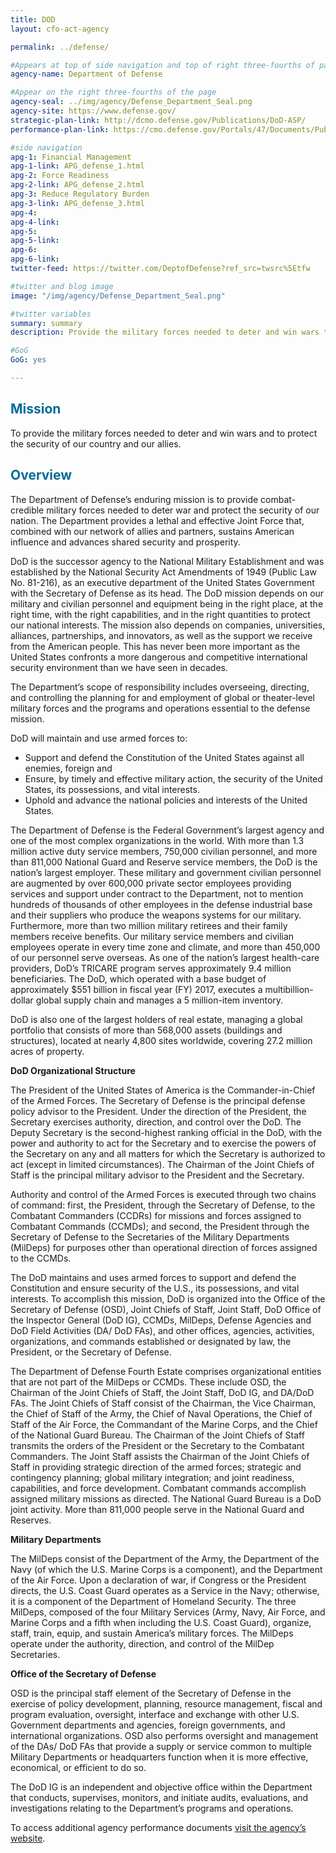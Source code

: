 ```yaml
---
title: DOD
layout: cfo-act-agency

permalink: ../defense/

#Appears at top of side navigation and top of right three-fourths of page
agency-name: Department of Defense

#Appear on the right three-fourths of the page
agency-seal: ../img/agency/Defense_Department_Seal.png
agency-site: https://www.defense.gov/
strategic-plan-link: http://dcmo.defense.gov/Publications/DoD-ASP/
performance-plan-link: https://cmo.defense.gov/Portals/47/Documents/Publications/Annual%20Performance%20Plan/FY%202020%20Annual%20Perf%20Plan%20and%20FY%202018%20Annual%20Perf%20Report.pdf?ver=2019-03-28-155655-073

#side navigation
apg-1: Financial Management
apg-1-link: APG_defense_1.html
apg-2: Force Readiness
apg-2-link: APG_defense_2.html
apg-3: Reduce Regulatory Burden
apg-3-link: APG_defense_3.html
apg-4:
apg-4-link:
apg-5:
apg-5-link:
apg-6:
apg-6-link:
twitter-feed: https://twitter.com/DeptofDefense?ref_src=twsrc%5Etfw

#twitter and blog image
image: "/img/agency/Defense_Department_Seal.png"

#twitter variables
summary: summary
description: Provide the military forces needed to deter and win wars to protect national security and the security of our allies.

#GoG
GoG: yes

---
```


<div class="usa-grid usa-graphic_list-row">
  <div class="usa-width-one-whole usa-media_block agency-page-section">
    <h2 style="color:#046b99;">Mission</h2>
    <p>To provide the military forces needed to deter and win wars and to protect the security of our country and our allies.</p>
  </div>
</div>

<div class="usa-grid usa-graphic_list-row">
  <div class="usa-width-one-whole usa-media_block agency-page-section">
    <h2 style="color:#046b99;">Overview</h2>
    <p>The Department of Defense&rsquo;s enduring mission is to provide combat-credible military forces needed to deter war and protect the security of our nation. The Department provides a lethal and effective Joint Force that, combined with our network of allies and partners, sustains American influence and advances shared security and prosperity.</p>
<p>DoD is the successor agency to the National Military Establishment and was established by the National Security Act Amendments of 1949 (Public Law No. 81-216), as an executive department of the United States Government with the Secretary of Defense as its head. The DoD mission depends on our military and civilian personnel and equipment being in the right place, at the right time, with the right capabilities, and in the right quantities to protect our national interests. The mission also depends on companies, universities, alliances, partnerships, and innovators, as well as the support we receive from the American people. This has never been more important as the United States confronts a more dangerous and competitive international security environment than we have seen in decades.</p>
<p>The Department&rsquo;s scope of responsibility includes overseeing, directing, and controlling the planning for and employment of global or theater-level military forces and the programs and operations essential to the defense mission. </p>
<p>DoD will maintain and use armed forces to:
</p><ul>
  <li>Support and defend the Constitution of the United States against all enemies, foreign and</li>
  <li>Ensure, by timely and effective military action, the security of the United States, its possessions, and vital interests.</li>
  <li>Uphold and advance the national policies and interests of the United States.</li>
</ul>
<p></p>
<p>The Department of Defense is the Federal Government&rsquo;s largest agency and one of the most complex organizations in the world. With more than 1.3 million active duty service members, 750,000 civilian personnel, and more than 811,000 National Guard and Reserve service members, the DoD is the nation&rsquo;s largest employer. These military and government civilian personnel are augmented by over 600,000 private sector employees providing services and support under contract to the Department, not to mention hundreds of thousands of other employees in the defense industrial base and their suppliers who produce the weapons systems for our military. Furthermore, more than two million military retirees and their family members receive benefits. Our military service members and civilian employees operate in every time zone and climate, and more than 450,000 of our personnel serve overseas. As one of the nation&rsquo;s largest health-care providers, DoD&rsquo;s TRICARE program serves approximately 9.4 million beneficiaries. The DoD, which operated with a base budget of approximately $551 billion in fiscal year (FY) 2017, executes a multibillion-dollar global supply chain and manages a 5 million-item inventory.</p>
<p> DoD is also one of the largest holders of real estate, managing a global portfolio that consists of more than 568,000 assets (buildings and structures), located at nearly 4,800 sites worldwide, covering 27.2 million acres of property.
</p>
<p><strong>DoD Organizational Structure </strong> </p>
<p> The President of the United States of America is the Commander-in-Chief of the Armed Forces. The Secretary of Defense is the principal defense policy advisor to the President. Under the direction of the President, the Secretary exercises authority, direction, and control over the DoD.  The Deputy Secretary is the second-highest ranking official in the DoD, with the power and authority to act for the Secretary and to exercise the powers of the Secretary on any and all matters for which the Secretary is authorized to act (except in limited circumstances). The Chairman of the Joint Chiefs of Staff is the principal military advisor to the President and the Secretary.</p>
<p>Authority and control of the Armed Forces is executed through two chains of command: first, the President, through the Secretary of Defense, to the Combatant Commanders (CCDRs) for missions and forces assigned to Combatant Commands (CCMDs); and second, the President through the Secretary of Defense to the Secretaries of the Military Departments (MilDeps) for purposes other than operational direction of forces assigned to the CCMDs. </p>
<p>The DoD maintains and uses armed forces to support and defend the Constitution and
ensure security of the U.S., its possessions, and vital interests. To accomplish this mission, DoD is organized into the Office of the Secretary of Defense (OSD), Joint Chiefs of Staff, Joint Staff, DoD Office of the Inspector General (DoD IG), CCMDs, MilDeps, Defense Agencies and DoD Field Activities (DA/ DoD FAs), and other offices, agencies, activities, organizations, and commands established or designated by law, the President, or the Secretary of Defense.
</p>
<p>The Department of Defense Fourth Estate comprises organizational entities that are not part of the MilDeps or CCMDs. These include OSD, the Chairman of the Joint Chiefs of Staff, the Joint Staff, DoD IG, and DA/DoD FAs. The Joint Chiefs of Staff consist of the Chairman, the Vice Chairman, the Chief of Staff of the Army, the Chief of Naval Operations, the Chief of Staff of the Air Force, the Commandant of the Marine Corps, and the Chief of the National Guard Bureau. The Chairman of the Joint Chiefs of Staff transmits the orders of the President or the Secretary to the Combatant Commanders. The Joint Staff assists the Chairman of the Joint Chiefs of Staff in providing strategic direction of the armed forces; strategic and contingency planning; global military integration; and joint readiness, capabilities, and force development. Combatant commands accomplish assigned military missions as directed. The National Guard Bureau is a DoD joint activity. More than 811,000 people serve in the National Guard and Reserves. </p>

<p><strong>Military Departments</strong></p>
<p>The MilDeps consist of the Department of the Army, the Department of the Navy (of which the U.S. Marine Corps is a component), and the Department of the Air Force. Upon a declaration of war, if Congress or the President directs, the U.S. Coast Guard operates as a Service in the Navy; otherwise, it is a component of the Department of Homeland Security. The three MilDeps, composed of the four Military Services (Army, Navy, Air Force, and Marine Corps and  a fifth when including the U.S. Coast Guard), organize, staff, train, equip, and sustain America&rsquo;s military forces. The MilDeps operate under the authority, direction, and control of the MilDep Secretaries. </p>
<p><strong>Office of the Secretary of Defense</strong></p>
<p>OSD is the principal staff element of the Secretary of Defense in the exercise of policy development, planning, resource management, fiscal and program evaluation, oversight, interface and exchange with other U.S. Government departments and agencies, foreign governments, and international organizations. OSD also performs oversight and management of the DAs/ DoD FAs that provide a supply or service common to multiple Military Departments or headquarters function when it is more effective, economical, or efficient to do so.
</p>
<p>The DoD IG is an independent and objective office within the Department that conducts, supervises, monitors, and initiate audits, evaluations, and investigations relating to the Department&rsquo;s programs and operations. </p>
  </div>
</div>

<div class="usa-grid usa-graphic_list-row">
  <div class="usa-width-one-whole usa-media_block">
    <p>To access additional agency performance documents <a href="http://dcmo.defense.gov/Publications/Annual-Performance-Plan-and-Performance-Report/" target="_blank">visit the agency’s website</a>.</p>
  </div>
</div>
